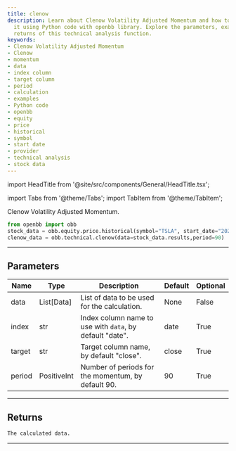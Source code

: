 ```yaml
---
title: clenow
description: Learn about Clenow Volatility Adjusted Momentum and how to calculate
  it using Python code with openbb library. Explore the parameters, examples, and
  returns of this technical analysis function.
keywords:
- Clenow Volatility Adjusted Momentum
- Clenow
- momentum
- data
- index column
- target column
- period
- calculation
- examples
- Python code
- openbb
- equity
- price
- historical
- symbol
- start date
- provider
- technical analysis
- stock data
---
```


import HeadTitle from '@site/src/components/General/HeadTitle.tsx';

<HeadTitle title="technical /clenow - Reference | OpenBB Platform Docs" />

<!-- markdownlint-disable MD012 MD031 MD033 -->

import Tabs from '@theme/Tabs';
import TabItem from '@theme/TabItem';

Clenow Volatility Adjusted Momentum.
```python
from openbb import obb
stock_data = obb.equity.price.historical(symbol="TSLA", start_date="2023-01-01", provider="fmp")
clenow_data = obb.technical.clenow(data=stock_data.results,period=90)
```


---

## Parameters

<Tabs>
<TabItem value="standard" label="Standard">

| Name | Type | Description | Default | Optional |
| ---- | ---- | ----------- | ------- | -------- |
| data | List[Data] | List of data to be used for the calculation. | None | False |
| index | str | Index column name to use with `data`, by default "date". | date | True |
| target | str | Target column name, by default "close". | close | True |
| period | PositiveInt | Number of periods for the momentum, by default 90. | 90 | True |
</TabItem>

</Tabs>

---

## Returns

```python wordwrap
The calculated data.
```

---

